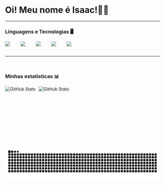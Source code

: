 # Oi! Meu nome é Isaac!👋👋

---

### Linguagens e Tecnologias 🖥️
  <img 
      align="left" 
      width="40px" 
      style="padding-right: 10px;"  
      src="https://cdn.jsdelivr.net/gh/devicons/devicon/icons/css3/css3-original-wordmark.svg" />
      
  <img 
      align="left" 
      width="40px" 
      style="padding-right: 10px;"  
      src="https://cdn.jsdelivr.net/gh/devicons/devicon/icons/html5/html5-original-wordmark.svg" />
      
  <img 
      align="left" 
      width="40px" 
      style="padding-right: 10px;"  
      src="https://cdn.jsdelivr.net/gh/devicons/devicon/icons/python/python-original.svg" />
      
  <img 
      align="left" 
      width="40px" 
      style="padding-right: 10px;"  
      src="https://cdn.jsdelivr.net/gh/devicons/devicon/icons/visualstudio/visualstudio-plain.svg" />
      
  <img 
      align="left" 
      width="40px" 
      style="padding-right: 10px;"  
    src="https://cdn.jsdelivr.net/gh/devicons/devicon/icons/vscode/vscode-original.svg" />

<br>
<br>

---

<br>

### Minhas estatisticas 📊
<p>
  <img 
    align="left" 
    alt="GitHub Stats" 
    height="200" 
    style="padding-right: 10px;" 
    src="https://github-readme-stats.vercel.app/api?username=IsaacFaleirosQuevedo&show_icons=true&theme=tokyonight&include_all_commits=true&locale=pt-br" 
  />

<img 
      align="left" 
      alt="GitHub Stats" 
      height="200" 
      src="https://github-readme-stats.vercel.app/api/top-langs/?username=IsaacFaleirosQuevedo&theme=tokyonight&layout=compact&custom_title=Tecnologias&langs_count=9" 
  />
</p>



<picture>
  <source media="(prefers-color-scheme: dark)" srcset="https://raw.githubusercontent.com/IsaacFaleirosQuevedo/IsaacFaleirosQuevedo/output/github-contribution-grid-snake-dark.svg">
  <img alt="github contribution grid snake animation" src="https://raw.githubusercontent.com/IsaacFaleirosQuevedo/IsaacFaleirosQuevedo/output/github-contribution-grid-snake.svg">
</picture>
